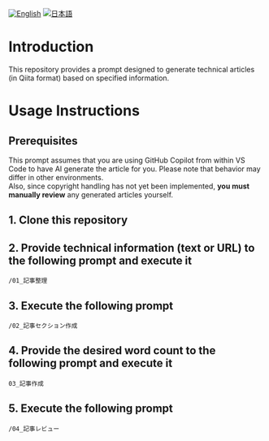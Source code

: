<p align="left">
  <a href="README.md"><img src="https://img.shields.io/badge/English Mode-blue.svg" alt="English"></a>
  <a href="README_jp.md"><img src="https://img.shields.io/badge/日本語 モード-red.svg" alt="日本語"></a>
</p>


# Introduction

This repository provides a prompt designed to generate technical articles (in Qiita format) based on specified information.

# Usage Instructions

## Prerequisites

This prompt assumes that you are using GitHub Copilot from within VS Code to have AI generate the article for you.
Please note that behavior may differ in other environments. <br>
Also, since copyright handling has not yet been implemented, **you must manually review** any generated articles yourself. <br>

## 1. Clone this repository

## 2. Provide technical information (text or URL) to the following prompt and execute it

```
/01_記事整理
```

## 3. Execute the following prompt

```
/02_記事セクション作成
```

## 4. Provide the desired word count to the following prompt and execute it

```
03_記事作成
```

## 5. Execute the following prompt

```
/04_記事レビュー
```

